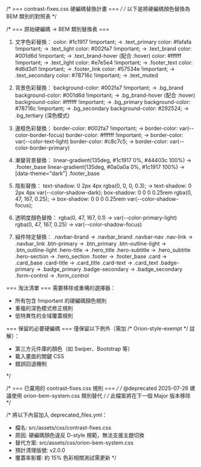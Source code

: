 /* === contrast-fixes.css 硬編碼替換計畫 === */
/* 以下是將硬編碼顏色替換為 BEM 類別的對照表 */

/*
=== 原始硬編碼 → BEM 類別替換表 ===

1. 文字色彩替換：
   color: #1c1917 !important;        → .text_primary
   color: #fafafa !important;        → .text_light
   color: #002fa7 !important;        → .text_brand
   color: #001d6d !important;        → .text_brand-hover (配合 :hover)
   color: #ffffff !important;        → .text_light
   color: #e7e5e4 !important;        → .footer_text
   color: #d6d3d1 !important;        → .footer_link
   color: #57534e !important;        → .text_secondary
   color: #78716c !important;        → .text_muted

2. 背景色彩替換：
   background-color: #002fa7 !important;  → .bg_brand
   background-color: #001d6d !important;  → .bg_brand-hover (配合 :hover)
   background-color: #ffffff !important;  → .bg_primary
   background-color: #78716c !important;  → .bg_secondary
   background-color: #292524;             → .bg_tertiary (深色模式)

3. 邊框色彩替換：
   border-color: #002fa7 !important;     → border-color: var(--color-border-focus)
   border-color: #ffffff !important;     → border-color: var(--color-text-light)
   border-color: #c8c7c5;                → border-color: var(--color-border-primary)

4. 漸變背景替換：
   linear-gradient(135deg, #1c1917 0%, #44403c 100%)  → .footer_base
   linear-gradient(135deg, #0a0a0a 0%, #1c1917 100%)  → [data-theme="dark"] .footer_base

5. 陰影替換：
   text-shadow: 0 2px 4px rgba(0, 0, 0, 0.3);        → text-shadow: 0 2px 4px var(--color-shadow-dark);
   box-shadow: 0 0 0 0.25rem rgba(0, 47, 167, 0.25);  → box-shadow: 0 0 0 0.25rem var(--color-shadow-focus);

6. 透明度顏色替換：
   rgba(0, 47, 167, 0.1)                              → var(--color-primary-light)
   rgba(0, 47, 167, 0.25)                             → var(--color-shadow-focus)

7. 組件特定替換：
   .navbar-brand           → .navbar_brand
   .navbar-nav .nav-link   → .navbar_link
   .btn-primary            → .btn_primary
   .btn-outline-light      → .btn_outline-light
   .hero-title             → .hero_title
   .hero-subtitle          → .hero_subtitle
   .hero-section           → .hero_section
   .footer                 → .footer_base
   .card                   → .card_base
   .card-title             → .card_title
   .card-text              → .card_text
   .badge-primary          → .badge_primary
   .badge-secondary        → .badge_secondary
   .form-control           → .form_control

=== 淘汰清單 ===
需要移除或重構的選擇器：
- 所有包含 !important 的硬編碼顏色規則
- 重複的深色模式修正規則
- 低特異性的全域覆蓋規則

=== 保留的必要硬編碼 ===
僅保留以下例外（需加 /* Orion-style-exempt */ 註解）：
- 第三方元件庫的顏色（如 Swiper、Bootstrap 等）
- 載入畫面的關鍵 CSS
- 錯誤回退機制

*/

/* === 已棄用的 contrast-fixes.css 規則 === */
/* @deprecated 2025-07-26 建議使用 orion-bem-system.css 類別替代 */
/* 此檔案將在下一個 Major 版本移除 */

/* 
將以下內容加入 deprecated_files.yml：
- 檔名: src/assets/css/contrast-fixes.css
- 原因: 硬編碼顏色違反 D-style 規範，無法支援主題切換
- 替代方案: src/assets/css/orion-bem-system.css
- 預計清理版號: v2.0.0
- 覆蓋率影響: 約 15% 色彩相關測試需更新
*/
